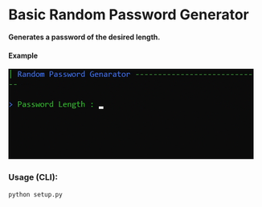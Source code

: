 # Basic Random Password Generator
**Generates a password of the desired length.**

#### Example

![imgPasswrd](/passwordGif.gif)

### Usage (CLI):
```
python setup.py
```
